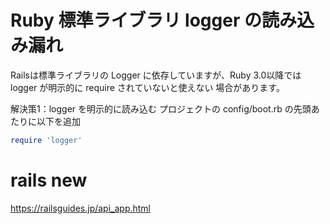 #  Ruby 標準ライブラリ logger の読み込み漏れ
Railsは標準ライブラリの Logger に依存していますが、Ruby 3.0以降では logger が明示的に require されていないと使えない 場合があります。

解決策1：logger を明示的に読み込む
プロジェクトの config/boot.rb の先頭あたりに以下を追加
```config/boot.rb
require 'logger'
```
# rails new
https://railsguides.jp/api_app.html
